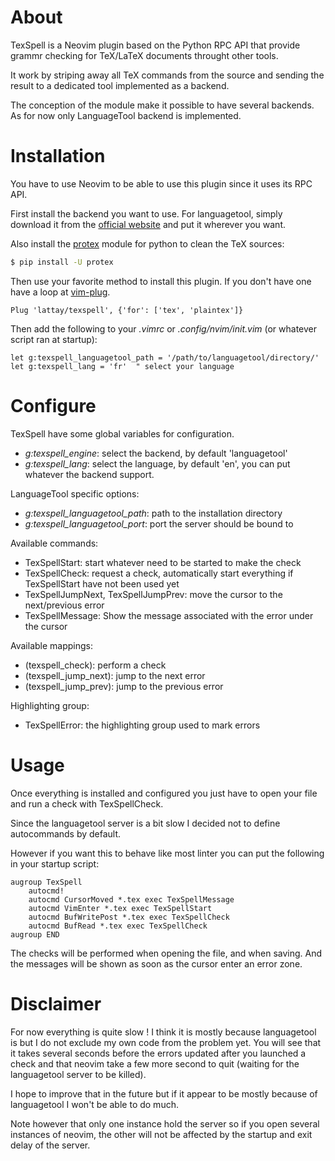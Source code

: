 # About

TexSpell is a Neovim plugin based on the Python RPC API that provide grammr
checking for TeX/LaTeX documents throught other tools.

It work by striping away all TeX commands from the source and sending the
result to a dedicated tool implemented as a backend.

The conception of the module make it possible to have several backends.
As for now only LanguageTool backend is implemented.

# Installation

You have to use Neovim to be able to use this plugin since it uses its RPC API.

First install the backend you want to use. For languagetool, simply download it
from the [official website](https://languagetool.org/#standalone) and put it
wherever you want.

Also install the [protex](https://github.com/lattay/python-protex) module for
python to clean the TeX sources:
```bash
$ pip install -U protex
```

Then use your favorite method to install this plugin.
If you don't have one have a loop at
[vim-plug](https://github.com/junegunn/vim-plug).

```vim
Plug 'lattay/texspell', {'for': ['tex', 'plaintex']}
```

Then add the following to your *.vimrc* or *.config/nvim/init.vim* (or whatever
script ran at startup):
```vim
let g:texspell_languagetool_path = '/path/to/languagetool/directory/'
let g:texspell_lang = 'fr'  " select your language
```

# Configure

TexSpell have some global variables for configuration.
- *g:texspell_engine*: select the backend, by default 'languagetool'
- *g:texspell_lang*: select the language, by default 'en', you can put whatever
  the backend support.

LanguageTool specific options:
- *g:texspell_languagetool_path*: path to the installation directory
- *g:texspell_languagetool_port*: port the server should be bound to

Available commands:
- TexSpellStart: start whatever need to be started to make the check
- TexSpellCheck: request a check, automatically start everything if
  TexSpellStart have not been used yet
- TexSpellJumpNext, TexSpellJumpPrev: move the cursor to the next/previous error
- TexSpellMessage: Show the message associated with the error under the cursor

Available mappings:
- <Plug>(texspell\_check): perform a check
- <Plug>(texspell\_jump\_next): jump to the next error
- <Plug>(texspell\_jump\_prev): jump to the previous error

Highlighting group:
- TexSpellError: the highlighting group used to mark errors

# Usage

Once everything is installed and configured you just have to open your file and
run a check with TexSpellCheck.

Since the languagetool server is a bit slow I decided not to define
autocommands by default.

However if you want this to behave like most linter you can put the following
in your startup script:
```vim
augroup TexSpell
    autocmd!
    autocmd CursorMoved *.tex exec TexSpellMessage
    autocmd VimEnter *.tex exec TexSpellStart
    autocmd BufWritePost *.tex exec TexSpellCheck
    autocmd BufRead *.tex exec TexSpellCheck
augroup END
```
The checks will be performed when opening the file, and when saving. And the
messages will be shown as soon as the cursor enter an error zone.

# Disclaimer

For now everything is quite slow !
I think it is mostly because languagetool is but I do not exclude my own code from the problem yet.
You will see that it takes several seconds before the errors updated after you launched a check and that
neovim take a few more second to quit (waiting for the languagetool server to be killed).

I hope to improve that in the future but if it appear to be mostly because of languagetool I won't be able to do much.

Note however that only one instance hold the server so if you open several instances of neovim,
the other will not be affected by the startup and exit delay of the server.
